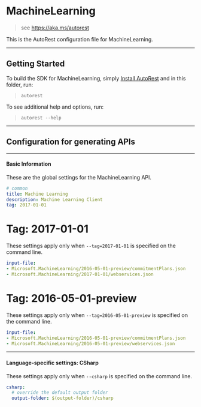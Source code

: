 # MachineLearning
    
> see https://aka.ms/autorest

This is the AutoRest configuration file for MachineLearning.



---
## Getting Started 
To build the SDK for MachineLearning, simply [Install AutoRest](https://aka.ms/autorest/install) and in this folder, run:

> `autorest`

To see additional help and options, run:

> `autorest --help`
---

## Configuration for generating APIs


---
#### Basic Information 
These are the global settings for the MachineLearning API.

``` yaml
# common 
title: Machine Learning
description: Machine Learning Client
tag: 2017-01-01

```


# Tag: 2017-01-01

These settings apply only when `--tag=2017-01-01` is specified on the command line.

``` yaml $(tag) == '2017-01-01'
input-file:
- Microsoft.MachineLearning/2016-05-01-preview/commitmentPlans.json
- Microsoft.MachineLearning/2017-01-01/webservices.json

```
 
# Tag: 2016-05-01-preview

These settings apply only when `--tag=2016-05-01-preview` is specified on the command line.

``` yaml $(tag) == '2016-05-01-preview'
input-file:
- Microsoft.MachineLearning/2016-05-01-preview/commitmentPlans.json
- Microsoft.MachineLearning/2016-05-01-preview/webservices.json

```


---
#### Language-specific settings: CSharp

These settings apply only when `--csharp` is specified on the command line.

``` yaml $(csharp)
csharp:
  # override the default output folder
  output-folder: $(output-folder)/csharp
```

